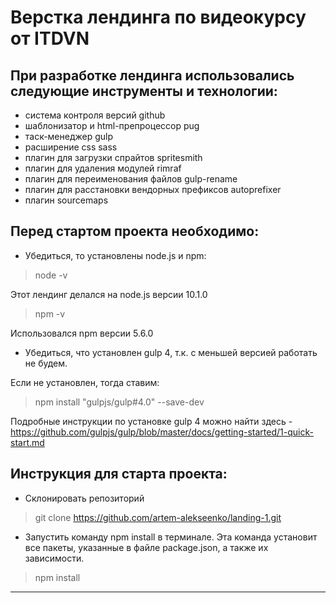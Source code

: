 # Верстка лендинга по видеокурсу от ITDVN

## При разработке лендинга использовались следующие инструменты и технологии:
* система контроля версий github
* шаблонизатор и html-препроцессор pug
* таск-менеджер gulp
* расширение css sass
* плагин для загрузки спрайтов spritesmith
* плагин для удаления модулей rimraf
* плагин для переименования файлов gulp-rename
* плагин для расстановки вендорных префиксов autoprefixer
* плагин sourcemaps

## Перед стартом проекта необходимо:

* Убедиться, то установлены node.js и npm:

> node -v

Этот лендинг делался на node.js версии 10.1.0

> npm -v

Использовался npm версии 5.6.0

* Убедиться, что установлен gulp 4, т.к. с меньшей версией работать не будем.

Если не установлен, тогда ставим:

> npm install "gulpjs/gulp#4.0" --save-dev

Подробные инструкции по установке gulp 4 можно найти здесь - https://github.com/gulpjs/gulp/blob/master/docs/getting-started/1-quick-start.md

## Инструкция для старта проекта:

* Склонировать репозиторий

> git clone https://github.com/artem-alekseenko/landing-1.git

* Запустить команду npm install в терминале. Эта команда установит все пакеты, указанные в файле package.json, а также их зависимости.

> npm install

---
